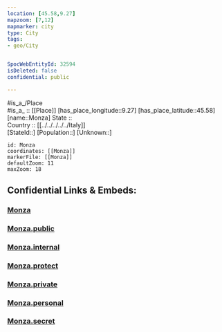 ```yaml
---
location: [45.58,9.27] 
mapzoom: [7,12] 
mapmarker: city 
type: City
tags:
- geo/City


SpocWebEntityId: 32594
isDeleted: false
confidential: public

---
```

#is_a_/Place  
#is_a_ :: [[Place]] 
[has_place_longitude::9.27] 
[has_place_latitude::45.58] 
[name::Monza] 
State ::  
Country :: [[../../../../../Italy]]  
[StateId::] 
[Population::] 
[Unknown::] 


```leaflet
id: Monza
coordinates: [[Monza]] 
markerFile: [[Monza]] 
defaultZoom: 11 
maxZoom: 18
```


## Confidential Links & Embeds: 

### [Monza](/_Standards/Earth/Continent/Europe/Europe~South/Italy/regions~Italy/Lombardy/Monza_e_Brianza/City/Monza.md) 

### [Monza.public](/_public/Earth/Continent/Europe/Europe~South/Italy/regions~Italy/Lombardy/Monza_e_Brianza/City/Monza.public.md) 

### [Monza.internal](/_internal/Earth/Continent/Europe/Europe~South/Italy/regions~Italy/Lombardy/Monza_e_Brianza/City/Monza.internal.md) 

### [Monza.protect](/_protect/Earth/Continent/Europe/Europe~South/Italy/regions~Italy/Lombardy/Monza_e_Brianza/City/Monza.protect.md) 

### [Monza.private](/_private/Earth/Continent/Europe/Europe~South/Italy/regions~Italy/Lombardy/Monza_e_Brianza/City/Monza.private.md) 

### [Monza.personal](/_personal/Earth/Continent/Europe/Europe~South/Italy/regions~Italy/Lombardy/Monza_e_Brianza/City/Monza.personal.md) 

### [Monza.secret](/_secret/Earth/Continent/Europe/Europe~South/Italy/regions~Italy/Lombardy/Monza_e_Brianza/City/Monza.secret.md)

